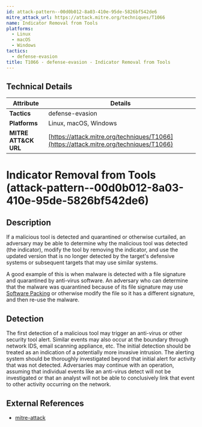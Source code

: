 ```yaml
---
id: attack-pattern--00d0b012-8a03-410e-95de-5826bf542de6
mitre_attack_url: https://attack.mitre.org/techniques/T1066
name: Indicator Removal from Tools
platforms:
  - Linux
  - macOS
  - Windows
tactics:
  - defense-evasion
title: T1066 - defense-evasion - Indicator Removal from Tools
---
```


## Technical Details

| Attribute | Details |
|-----------|----------|
| **Tactics** | defense-evasion |
| **Platforms** | Linux, macOS, Windows |
| **MITRE ATT&CK URL** | [https://attack.mitre.org/techniques/T1066](https://attack.mitre.org/techniques/T1066) |

# Indicator Removal from Tools (attack-pattern--00d0b012-8a03-410e-95de-5826bf542de6)

## Description
If a malicious tool is detected and quarantined or otherwise curtailed, an adversary may be able to determine why the malicious tool was detected (the indicator), modify the tool by removing the indicator, and use the updated version that is no longer detected by the target's defensive systems or subsequent targets that may use similar systems.

A good example of this is when malware is detected with a file signature and quarantined by anti-virus software. An adversary who can determine that the malware was quarantined because of its file signature may use [Software Packing](https://attack.mitre.org/techniques/T1045) or otherwise modify the file so it has a different signature, and then re-use the malware.

## Detection
The first detection of a malicious tool may trigger an anti-virus or other security tool alert. Similar events may also occur at the boundary through network IDS, email scanning appliance, etc. The initial detection should be treated as an indication of a potentially more invasive intrusion. The alerting system should be thoroughly investigated beyond that initial alert for activity that was not detected. Adversaries may continue with an operation, assuming that individual events like an anti-virus detect will not be investigated or that an analyst will not be able to conclusively link that event to other activity occurring on the network.

## External References
- [mitre-attack](https://attack.mitre.org/techniques/T1066)
